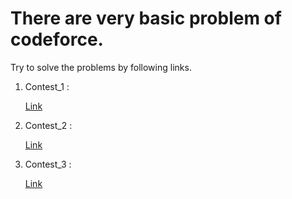 
<h1>There are very basic problem of codeforce.</h1>


Try to solve the problems by following links.

<ol>
<li>Contest_1 : 

[Link](https://codeforces.com/group/MWSDmqGsZm/contest/219158)</li>

<li>Contest_2 :

[Link](https://codeforces.com/group/MWSDmqGsZm/contest/219432)</li>

<li>Contest_3 :

[Link](https://vjudge.net/contest/561240?fbclid=IwAR1QbWmT1XLGMLOKu9f4lAgQMYIRzugSI94QyxEirlSqp-T1MTtgoH92rO8)</li>